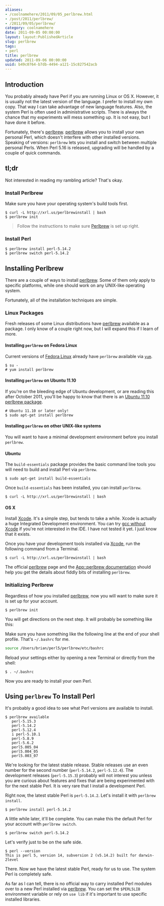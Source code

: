 ```yaml
---
aliases:
- /coolnamehere/2011/09/05_perlbrew.html
- /post/2011/perlbrew/
- /2011/09/05/perlbrew/
category: coolnamehere
date: 2011-09-05 00:00:00
layout: layout:PublishedArticle
slug: perlbrew
tags:
- perl
title: perlbrew
updated: 2011-09-06 00:00:00
uuid: b49c0764-b7db-4494-a121-15c827542acb
---
```


## Introduction

You probably already have Perl if you are running Linux or OS X.
However, it is usually not the latest version of the language. I prefer
to install my own copy. That way I can take advantage of new language 
features. Also, the system Perl is often used in administrative
scripts. There is always the chance that my experiments will mess
something up. It is not easy, but I have done it before.

[perlbrew]: https://perlbrew.pl/

Fortunately, there's [perlbrew][]. [perlbrew][] allows you to install
your own personal Perl, which doesn't interfere with other installed
versions. Speaking of versions: `perlbrew` lets you install and switch
between multiple personal Perls. When Perl 5.16 is released, upgrading
will be handled by a couple of quick commands.

## tl;dr

Not interested in reading my rambling article? That's okay.

### Install Perlbrew

Make sure you have your operating system's build tools first.

```
$ curl -L http://xrl.us/perlbrewinstall | bash
$ perlbrew init
```

>Follow the instructions to make sure [Perlbrew][] is set up right.

### Install Perl

```
$ perlbrew install perl-5.14.2
$ perlbrew switch perl-5.14.2
```

## Installing Perlbrew

There are a couple of ways to install [perlbrew][]. Some of them only
apply to specific platforms, while one should work on any UNIX-like
operating system.

Fortunately, all of the installation techniques are simple.

### Linux Packages

Fresh releases of some Linux distributions have [perlbrew][] available
as a package. I only know of a couple right now, but I will expand this
if I learn of more.

#### Installing `perlbrew` on Fedora Linux

[Fedora Linux]: http://fedoraproject.org
[`yum`]: http://fedoraproject.org/wiki/Yum

Current versions of [Fedora Linux][] already have `perlbrew` available
via [`yum`][].

    $ su -
    # yum install perlbrew

#### Installing `perlbrew` on Ubuntu 11.10

[Ubuntu 11.10 perlbrew package]: https://launchpad.net/ubuntu/oneiric/+package/perlbrew

If you're on the bleeding edge of Ubuntu development, or are reading 
this after October 2011, you'll be happy to know that there is an
[Ubuntu 11.10 perlbrew package][].

    # Ubuntu 11.10 or later only!
    $ sudo apt-get install perlbrew

#### Installing `perlbrew` on other UNIX-like systems

You will want to have a minimal development environment before
you install `perlbrew`.

#### Ubuntu 

The `build-essentials` package provides the basic command line tools you
will need to build and install Perl via `perlbrew`.

    $ sudo apt-get install build-essentials

Once `build-essentials` has been installed, you can install `perlbrew`.

    $ curl -L http://xrl.us/perlbrewinstall | bash

#### OS X

[Xcode]: https://developer.apple.com/xcode/
[gcc without Xcode]: https://github.com/sorin-ionescu/gcc-without-xcode

Install [Xcode][]. It's a simple step, but tends to take a while. Xcode is
actually a huge Integrated Development environment. You can try
[gcc without Xcode][] if you're not interested in the IDE. I have not
tested it yet. I just know that it exists.

Once you have your development tools installed via [Xcode][], run the
following command from a Terminal.

    $ curl -L http://xrl.us/perlbrewinstall | bash

[App::perlbrew documentation]: https://metacpan.org/module/App::perlbrew

The official [perlbrew][] page and the [App::perlbrew documentation][]
should help you get the details about fiddly bits of installing `perlbrew`.

### Initializing Perlbrew

Regardless of how you installed [perlbrew][], now you will want to make
sure it is set up for your account.

    $ perlbrew init

You will get directions on the next step. It will probably be something
like this:

Make sure you have something like the following line at the end of your 
shell profile. That's `~/.bashrc` for me.

``` bash
source /Users/brian/perl5/perlbrew/etc/bashrc
```

Reload your settings either by opening a new Terminal or directly from
the shell:

    $ . ~/.bashrc

Now you are ready to install your own Perl.

## Using `perlbrew` To Install Perl

It's probably a good idea to see what Perl versions are available to 
install.

    $ perlbrew available
       perl-5.15.3
       perl-5.14.2
       perl-5.12.4
       i perl-5.10.1
       perl-5.8.9
       perl-5.6.2
       perl5.005_04
       perl5.004_05
       perl5.003_07

We're looking for the latest stable release. Stable releases use an
even number for the second number (`perl-5.14.2`, `perl-5.12.4`).
The development releases (`perl-5.15.3`) probably will not interest you
unless you are curious about features and fixes that are being experimented
with for the next stable Perl. It is very rare that I install a
development Perl.

Right now, the latest stable Perl is `perl-5.14.2`. Let's install it with
`perlbrew install`.

    $ perlbrew install perl-5.14.2

A little while later, it'll be complete. You can make this the default
Perl for your account with `perlbrew switch`.

    $ perlbrew switch perl-5.14.2

Let's verify just to be on the safe side.

    $ perl --version
    This is perl 5, version 14, subversion 2 (v5.14.2) built for darwin-2level

There. Now we have the latest stable Perl, ready for us to use. The system
Perl is completely safe.

As far as I can tell, there is no official way to carry installed Perl
modules over to a new Perl installed via [perlbrew][]. You can set the
`$PERL5LIB` environment variable or rely on `use lib` if it's important
to use specific installed libraries.